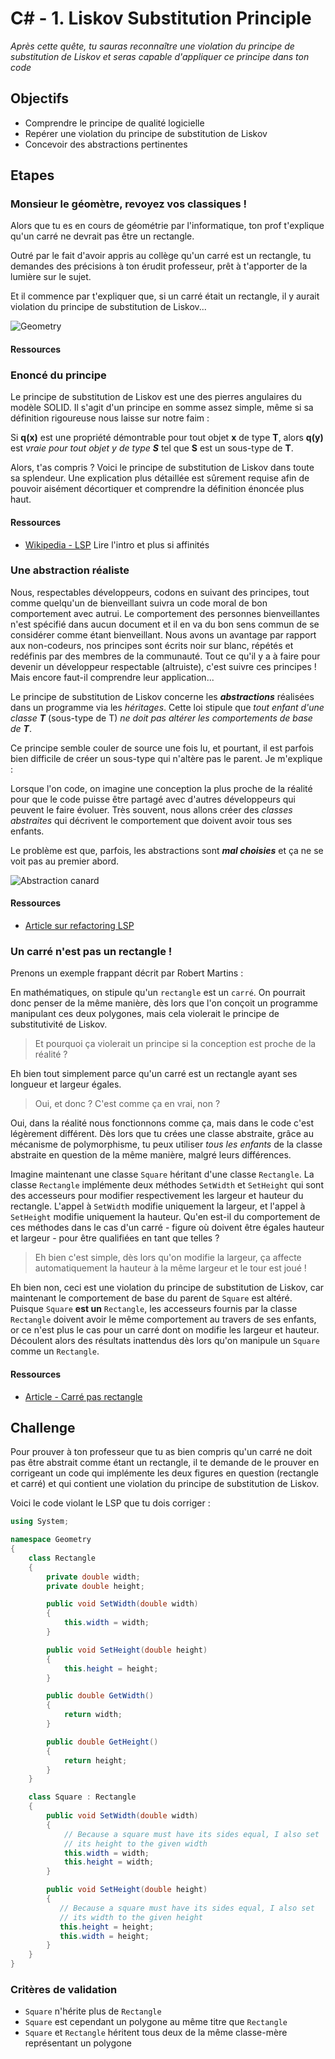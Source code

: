 ﻿# C# - 1. Liskov Substitution Principle 

*Après cette quête, tu sauras reconnaître une violation du principe de substitution de Liskov et seras capable d'appliquer ce principe dans ton code*

## Objectifs

* Comprendre le principe de qualité logicielle
* Repérer une violation du principe de substitution de Liskov
* Concevoir des abstractions pertinentes

## Etapes

### Monsieur le géomètre, revoyez vos classiques !

Alors que tu es en cours de géométrie par l'informatique, ton prof t'explique qu'un carré ne devrait pas être un rectangle.

Outré par le fait d'avoir appris au collège qu'un carré est un rectangle, tu demandes des précisions à ton érudit professeur, prêt à t'apporter de la lumière sur le sujet.

Et il commence par t'expliquer que, si un carré était un rectangle, il y aurait violation du principe de substitution de Liskov...

![Geometry](https://upload.wikimedia.org/wikipedia/commons/thumb/1/13/Teorema_de_desargues.svg/1280px-Teorema_de_desargues.svg.png)

#### Ressources

### Enoncé du principe

Le principe de substitution de Liskov est une des pierres angulaires du modèle SOLID. Il s'agit d'un principe en somme assez simple, même si sa définition rigoureuse nous laisse sur notre faim :

Si **q(x)** est une propriété démontrable pour tout objet **x** de type **T**, alors **q(y)** est *vraie pour tout objet y de type* ***S*** tel que **S** est un sous-type de **T**.

Alors, t'as compris ? Voici le principe de substitution de Liskov dans toute sa splendeur. Une explication plus détaillée est sûrement requise afin de pouvoir aisément décortiquer et comprendre la définition énoncée plus haut.

#### Ressources

* [Wikipedia - LSP](https://en.wikipedia.org/wiki/Liskov_substitution_principle) Lire l'intro et plus si affinités

### Une abstraction réaliste

Nous, respectables développeurs, codons en suivant des principes, tout comme quelqu'un de bienveillant suivra un code moral de bon comportement avec autrui. Le comportement des personnes bienveillantes n'est spécifié dans aucun document et il en va du bon sens commun de se considérer comme étant bienveillant. Nous avons un avantage par rapport aux non-codeurs, nos principes sont écrits noir sur blanc, répétés et redéfinis par des membres de la communauté. Tout ce qu'il y a à faire pour devenir un développeur respectable (altruiste), c'est suivre ces principes ! Mais encore faut-il comprendre leur application...

Le principe de substitution de Liskov concerne les ***abstractions*** réalisées dans un programme via les *héritages*. Cette loi stipule que *tout enfant d'une classe* ***T*** (sous-type de T) *ne doit pas altérer les comportements de base de* ***T***.

Ce principe semble couler de source une fois lu, et pourtant, il est parfois bien difficile de créer un sous-type qui n'altère pas le parent. Je m'explique :

Lorsque l'on code, on imagine une conception la plus proche de la réalité pour que le code puisse être partagé avec d'autres développeurs qui peuvent le faire évoluer. Très souvent, nous allons créer des *classes abstraites* qui décrivent le comportement que doivent avoir tous ses enfants.

Le problème est que, parfois, les abstractions sont ***mal choisies*** et ça ne se voit pas au premier abord.

![Abstraction canard](https://i.stack.imgur.com/ilxzO.jpg)

#### Ressources

* [Article sur refactoring LSP](https://code-maze.com/liskov-substitution-principle/)

### Un carré n'est pas un rectangle !

Prenons un exemple frappant décrit par Robert Martins :

En mathématiques, on stipule qu'un `rectangle` est un `carré`. On pourrait donc penser de la même manière, dès lors que l'on conçoit un programme manipulant ces deux polygones, mais cela violerait le principe de substitutivité de Liskov.

> Et pourquoi ça violerait un principe si la conception est proche de la réalité ?

Eh bien tout simplement parce qu'un carré est un rectangle ayant ses longueur et largeur égales.

> Oui, et donc ? C'est comme ça en vrai, non ?

Oui, dans la réalité nous fonctionnons comme ça, mais dans le code c'est légèrement différent. Dès lors que tu crées une classe abstraite, grâce au mécanisme de polymorphisme, tu peux utiliser *tous les enfants* de la classe abstraite en question de la même manière, malgré leurs différences.

Imagine maintenant une classe `Square` héritant d'une classe `Rectangle`. La classe `Rectangle` implémente deux méthodes `SetWidth` et `SetHeight` qui sont des accesseurs pour modifier respectivement les largeur et hauteur du rectangle. L'appel à `SetWidth` modifie uniquement la largeur, et l'appel à `SetHeight` modifie uniquement la hauteur. Qu'en est-il du comportement de ces méthodes dans le cas d'un carré - figure où doivent être égales hauteur et largeur - pour être qualifiées en tant que telles ?

> Eh bien c'est simple, dès lors qu'on modifie la largeur, ça affecte automatiquement la hauteur à la même largeur et le tour est joué !

Eh bien non, ceci est une violation du principe de substitution de Liskov, car maintenant le comportement de base du parent de `Square` est altéré. Puisque `Square` **est un** `Rectangle`, les accesseurs fournis par la classe `Rectangle` doivent avoir le même comportement au travers de ses enfants, or ce n'est plus le cas pour un carré dont on modifie les largeur et hauteur. Découlent alors des résultats inattendus dès lors qu'on manipule un `Square` comme un `Rectangle`.

#### Ressources

* [Article - Carré pas rectangle](https://www.infragistics.com/community/blogs/b/dhananjay_kumar/posts/simplifying-the-liskov-substitution-principle-of-solid-in-c)

## Challenge

Pour prouver à ton professeur que tu as bien compris qu'un carré ne doit pas être abstrait comme étant un rectangle, il te demande de le prouver en corrigeant un code qui implémente les deux figures en question (rectangle et carré) et qui contient une violation du principe de substitution de Liskov.

Voici le code violant le LSP que tu dois corriger :

```C#
using System;

namespace Geometry
{
    class Rectangle
    {
        private double width;
        private double height;

        public void SetWidth(double width)
        {
            this.width = width;
        }

        public void SetHeight(double height)
        {
            this.height = height;
        }

        public double GetWidth()
        {
            return width;
        }

        public double GetHeight()
        {
            return height;
        }
    }

    class Square : Rectangle
    {
        public void SetWidth(double width)
        {
            // Because a square must have its sides equal, I also set
            // its height to the given width
            this.width = width;
            this.height = width;
        }

        public void SetHeight(double height)
        {
           // Because a square must have its sides equal, I also set
           // its width to the given height
           this.height = height;
           this.width = height; 
        }
    }
}
```

### Critères de validation

* `Square` n'hérite plus de `Rectangle`
* `Square` est cependant un polygone au même titre que `Rectangle`
* `Square` et `Rectangle` héritent tous deux de la même classe-mère représentant un polygone